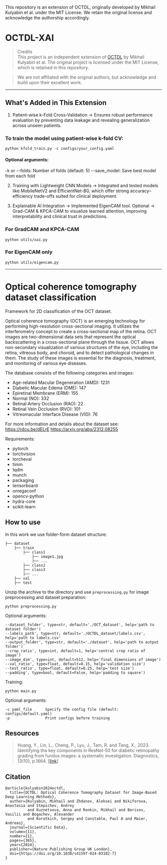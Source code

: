This repository is an extension of OCTDL, originally developed by Mikhail Kulyabin et al. under the MIT License.
We retain the original license and acknowledge the authorship accordingly.


# OCTDL-XAI

> Credits  
>This project is an independent extension of [OCTDL](https://github.com/MikhailKulyabin/OCTDL)  by Mikhail Kulyabin et al.
>The original project is licensed under the MIT License, which is retained in this repository.

>We are not affiliated with the original authors, but acknowledge and build upon their excellent work.
---

## What's Added in This Extension

1. Patient-wise k-Fold Cross-Validation
→ Ensures robust performance evaluation by preventing data leakage and revealing generalization across unseen patients.

### To train the model using patient-wise k-fold CV:

```shell
python kfold_train.py -c configs/your_config.yaml
```
#### Optional arguments:

-k or --folds: Number of folds (default: 5)
--save_model: Save best model from each fold

2. Training with Lightweight CNN Models
→ Integrated and tested models like MobileNetV2 and EfficientNet-B0, which offer strong accuracy–efficiency trade-offs suited for clinical deployment.


3. Explainable AI Integration
→ Implemented EigenCAM tool. Optional -> Grad-CAM & KPCA-CAM to visualize learned attention, improving interpretability and clinical trust in predictions.

### For GradCAM and KPCA-CAM
```shell
python utils/xai.py
```

### For EigenCAM only
```shell
python utils/eigencam.py
```
---

# Optical coherence tomography dataset classification

Framework for 2D classification of the OCT dataset.

Optical coherence tomography (OCT) is an emerging technology for performing high-resolution cross-sectional imaging. 
It utilizes the interferometry concept to create a cross-sectional map of the retina. 
OCT images are two-dimensional data sets that represent the optical backscattering in a cross-sectional plane 
through the tissue. 
OCT allows non-secondary visualization of various structures of the eye, including the retina, vitreous body,
and choroid, and to detect pathological changes in them. 
The study of these images is essential for the diagnosis, treatment, and monitoring of various eye diseases.

The database consists of the following categories and images:

- Age-related Macular Degeneration (AMD): 1231
- Diabetic Macular Edema (DME): 147
- Epiretinal Membrane (ERM): 155
- Normal (NO): 332
- Retinal Artery Occlusion (RAO): 22
- Retinal Vein Occlusion (RVO): 101
- Vitreomacular Interface Disease (VID): 76

For more information and details about the dataset see:
https://rdcu.be/dELrE
https://arxiv.org/abs/2312.08255


Requirements:
- pytorch
- torchvision
- torcheval
- timm
- tqdm
- munch
- packaging
- tensorboard
- omegaconf
- opencv-python
- hydra-core
- scikit-learn



## How to use
In this work we use folder-form dataset structure:
```
├── dataset
    ├── train
        ├── class1
            ├── image1.jpg
            ├── ...
        ├── class2
        ├── class3
        ├── ...
    ├── val
    ├── test
```
Unzip the archive to the directory and use `preprocessing.py` for image preprocessing and dataset preparation:
```
python preprocessing.py
```
Optional arguments:
```
--dataset_folder', type=str, default='./OCT_dataset', help='path to dataset folder')
--labels_path', type=str, default='./OCTDL_dataset/labels.csv', help='path to labels.csv'
--output_folder', type=str, default='./dataset', help='path to output folder')
--crop_ratio', type=int, default=1, help='central crop ratio of image')
--image_dim', type=int, default=512, help='final dimensions of image')
--val_ratio', type=float, default=0.15, help='validation size')
--test_ratio', type=float, default=0.25, help='test size')
--padding', type=bool, default=False, help='padding to square')
```

Training:

```shell
python main.py
```

Optional arguments:
```
-c yaml_file      Specify the config file (default: configs/default.yaml)
-p                Print configs before training
```



## Resources

> Huang, Y., Lin, L., Cheng, P., Lyu, J., Tam, R. and Tang, X., 2023. Identifying the key components in ResNet-50 for diabetic retinopathy grading from fundus images: a systematic investigation. Diagnostics, 13(10), p.1664. [[link](https://www.mdpi.com/2075-4418/13/10/1664)]


## Citation
```
@article{kulyabin2024octdl,
  title={OCTDL: Optical Coherence Tomography Dataset for Image-Based Deep Learning Methods},
  author={Kulyabin, Mikhail and Zhdanov, Aleksei and Nikiforova, Anastasia and Stepichev, Andrey 
          and Kuznetsova, Anna and Ronkin, Mikhail and Borisov, Vasilii and Bogachev, Alexander 
          and Korotkich, Sergey and Constable, Paul A and Maier, Andreas},
  journal={Scientific Data},
  volume={11},
  number={1},
  pages={365},
  year={2024},
  publisher={Nature Publishing Group UK London},
  doi={https://doi.org/10.1038/s41597-024-03182-7}
}
```
